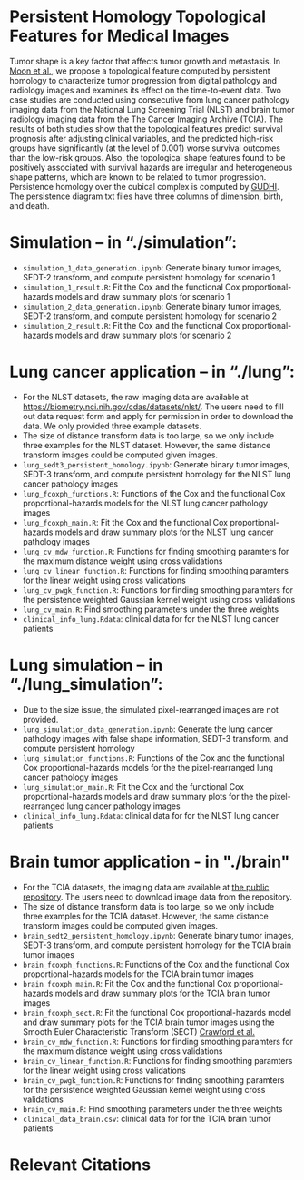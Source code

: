 # Persistent Homology Topological Features for Medical Images

Tumor shape is a key factor that affects tumor growth and metastasis. In [Moon et al.](https://arxiv.org/abs/2012.12102), 
we propose a topological feature computed by persistent homology to characterize tumor progression from digital pathology and radiology images and examines its effect on the time-to-event data.
Two case studies are conducted using consecutive from lung cancer pathology imaging data from the National Lung Screening Trial (NLST) and brain tumor radiology imaging data from the The Cancer Imaging Archive (TCIA). The results of both studies show that the topological features predict survival prognosis after adjusting clinical variables, and the predicted high-risk groups have significantly (at the level of 0.001) worse survival outcomes than the low-risk groups.
Also, the topological shape features found to be positively associated with survival hazards are irregular and heterogeneous shape patterns, which are known to be related to tumor progression. Persistence homology over the cubical complex is computed by [GUDHI](http://gudhi.gforge.inria.fr/). The persistence diagram txt files have three columns of dimension, birth, and death.
    
# Simulation – in “./simulation”:
* `simulation_1_data_generation.ipynb`: Generate binary tumor images, SEDT-2 transform, and compute persistent homology for scenario 1
* `simulation_1_result.R`: Fit the Cox and the functional Cox proportional-hazards models and draw summary plots for scenario 1
* `simulation_2_data_generation.ipynb`: Generate binary tumor images, SEDT-2 transform, and compute persistent homology for scenario 2 
* `simulation_2_result.R`: Fit the Cox and the functional Cox proportional-hazards models and draw summary plots for scenario 2

# Lung cancer application – in “./lung”:
* For the NLST datasets, the raw imaging data are available at https://biometry.nci.nih.gov/cdas/datasets/nlst/. The users need to fill out data request form and apply for permission in order to download the data. We only provided three example datasets.
* The size of distance transform data is too large, so we only include three examples for the NLST dataset. However, the same distance transform images could be computed given images.
* `lung_sedt3_persistent_homology.ipynb`: Generate binary tumor images, SEDT-3 transform, and compute persistent homology for the NLST lung cancer pathology images
* `lung_fcoxph_functions.R`: Functions of the Cox and the functional Cox proportional-hazards models for the NLST lung cancer pathology images
* `lung_fcoxph_main.R`: Fit the Cox and the functional Cox proportional-hazards models and draw summary plots for the NLST lung cancer pathology images
* `lung_cv_mdw_function.R`: Functions for finding smoothing paramters for the maximum distance weight using cross validations
* `lung_cv_linear_function.R`: Functions for finding smoothing paramters for the linear weight using cross validations
* `lung_cv_pwgk_function.R`: Functions for finding smoothing paramters for the persistence weighted Gaussian kernel weight using cross validations
* `lung_cv_main.R`: Find smoothing parameters under the three weights
* `clinical_info_lung.Rdata`: clinical data for for the NLST lung cancer patients

# Lung simulation – in “./lung_simulation”:
* Due to the size issue, the simulated pixel-rearranged images are not provided.
* `lung_simulation_data_generation.ipynb`: Generate the lung cancer pathology images with false shape information, SEDT-3 transform, and compute persistent homology
* `lung_simulation_functions.R`: Functions of the Cox and the functional Cox proportional-hazards models for the the pixel-rearranged lung cancer pathology images
* `lung_simulation_main.R`: Fit the Cox and the functional Cox proportional-hazards models and draw summary plots for the the pixel-rearranged lung cancer pathology images
* `clinical_info_lung.Rdata`: clinical data for for the NLST lung cancer patients

# Brain tumor application - in "./brain"
* For the TCIA datasets, the imaging data are available at [the public repository](https://github.com/lorinanthony/SECT). The users need to download image data from the repository.
* The size of distance transform data is too large, so we only include three examples for the TCIA dataset. However, the same distance transform images could be computed given images.
* `brain_sedt2_persistent_homology.ipynb`: Generate binary tumor images, SEDT-3 transform, and compute persistent homology for the TCIA brain tumor images
* `brain_fcoxph_functions.R`: Functions of the Cox and the functional Cox proportional-hazards models for the TCIA brain tumor images
* `brain_fcoxph_main.R`: Fit the Cox and the functional Cox proportional-hazards models and draw summary plots for the TCIA brain tumor images
* `brain_fcoxph_sect.R`: Fit the functional Cox proportional-hazards model and draw summary plots for the TCIA brain tumor images using the Smooth Euler Characteristic Transform (SECT) [Crawford et al.](https://doi.org/10.1080/01621459.2019.1671198)
* `brain_cv_mdw_function.R`: Functions for finding smoothing paramters for the maximum distance weight using cross validations
* `brain_cv_linear_function.R`: Functions for finding smoothing paramters for the linear weight using cross validations
* `brain_cv_pwgk_function.R`: Functions for finding smoothing paramters for the persistence weighted Gaussian kernel weight using cross validations
* `brain_cv_main.R`: Find smoothing parameters under the three weights
* `clinical_data_brain.csv`: clinical data for for the TCIA brain tumor patients


# Relevant Citations

